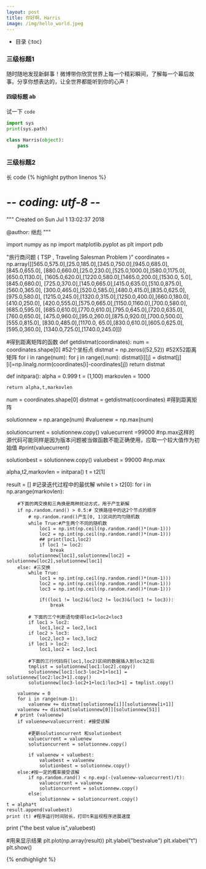 ```yaml
---
layout: post
title: 你好啊，Harris
image: /img/hello_world.jpeg
---
```


* 目录
{:toc}

### 三级标题1



随时随地发现新鲜事！微博带你欣赏世界上每一个精彩瞬间，了解每一个幕后故事。分享你想表达的，让全世界都能听到你的心声！


#### 四级标题 ab

试一下 `code`


```python
import sys
print(sys.path)

class Harris(object):
    pass
```

### 三级标题2


长 code
{% highlight python linenos %}
# -*- coding: utf-8 -*-
"""
Created on Sun Jul  1 13:02:37 2018

@author: 继彪
"""

import numpy as np
import matplotlib.pyplot as plt 
import pdb
 
"旅行商问题 ( TSP , Traveling Salesman Problem )"
coordinates = np.array([[565.0,575.0],[25.0,185.0],[345.0,750.0],[945.0,685.0],[845.0,655.0],
                        [880.0,660.0],[25.0,230.0],[525.0,1000.0],[580.0,1175.0],[650.0,1130.0],
                        [1605.0,620.0],[1220.0,580.0],[1465.0,200.0],[1530.0,  5.0],[845.0,680.0],
                        [725.0,370.0],[145.0,665.0],[415.0,635.0],[510.0,875.0],[560.0,365.0],
                        [300.0,465.0],[520.0,585.0],[480.0,415.0],[835.0,625.0],[975.0,580.0],
                        [1215.0,245.0],[1320.0,315.0],[1250.0,400.0],[660.0,180.0],[410.0,250.0],
                        [420.0,555.0],[575.0,665.0],[1150.0,1160.0],[700.0,580.0],[685.0,595.0],
                        [685.0,610.0],[770.0,610.0],[795.0,645.0],[720.0,635.0],[760.0,650.0],
                        [475.0,960.0],[95.0,260.0],[875.0,920.0],[700.0,500.0],[555.0,815.0],
                        [830.0,485.0],[1170.0, 65.0],[830.0,610.0],[605.0,625.0],[595.0,360.0],
                        [1340.0,725.0],[1740.0,245.0]])
 
#得到距离矩阵的函数
def getdistmat(coordinates):
    num = coordinates.shape[0] #52个坐标点
    distmat = np.zeros((52,52)) #52X52距离矩阵
    for i in range(num):
        for j in range(i,num):
            distmat[i][j] = distmat[j][i]=np.linalg.norm(coordinates[i]-coordinates[j])
    return distmat
 
def initpara():
    alpha = 0.999
    t = (1,100)
    markovlen = 1000
 
    return alpha,t,markovlen
num = coordinates.shape[0]
distmat = getdistmat(coordinates) #得到距离矩阵
 
 
solutionnew = np.arange(num)
#valuenew = np.max(num)
 
solutioncurrent = solutionnew.copy()
valuecurrent =99000  #np.max这样的源代码可能同样是因为版本问题被当做函数不能正确使用，应取一个较大值作为初始值
#print(valuecurrent)
 
solutionbest = solutionnew.copy()
valuebest = 99000 #np.max
 
alpha,t2,markovlen = initpara()
t = t2[1]
 
result = [] #记录迭代过程中的最优解
while t > t2[0]:
    for i in np.arange(markovlen):
 
        #下面的两交换和三角换是两种扰动方式，用于产生新解
        if np.random.rand() > 0.5:# 交换路径中的这2个节点的顺序
            # np.random.rand()产生[0, 1)区间的均匀随机数
            while True:#产生两个不同的随机数
                loc1 = np.int(np.ceil(np.random.rand()*(num-1)))
                loc2 = np.int(np.ceil(np.random.rand()*(num-1)))
                ## print(loc1,loc2)
                if loc1 != loc2:
                    break
            solutionnew[loc1],solutionnew[loc2] = solutionnew[loc2],solutionnew[loc1]
        else: #三交换
            while True:
                loc1 = np.int(np.ceil(np.random.rand()*(num-1)))
                loc2 = np.int(np.ceil(np.random.rand()*(num-1))) 
                loc3 = np.int(np.ceil(np.random.rand()*(num-1)))
 
                if((loc1 != loc2)&(loc2 != loc3)&(loc1 != loc3)):
                    break
 
            # 下面的三个判断语句使得loc1<loc2<loc3
            if loc1 > loc2:
                loc1,loc2 = loc2,loc1
            if loc2 > loc3:
                loc2,loc3 = loc3,loc2
            if loc1 > loc2:
                loc1,loc2 = loc2,loc1
 
            #下面的三行代码将[loc1,loc2)区间的数据插入到loc3之后
            tmplist = solutionnew[loc1:loc2].copy()
            solutionnew[loc1:loc3-loc2+1+loc1] = solutionnew[loc2:loc3+1].copy()
            solutionnew[loc3-loc2+1+loc1:loc3+1] = tmplist.copy()  
 
        valuenew = 0
        for i in range(num-1):
            valuenew += distmat[solutionnew[i]][solutionnew[i+1]]
        valuenew += distmat[solutionnew[0]][solutionnew[51]]
       # print (valuenew)
        if valuenew<valuecurrent: #接受该解
           
            #更新solutioncurrent 和solutionbest
            valuecurrent = valuenew
            solutioncurrent = solutionnew.copy()
 
            if valuenew < valuebest:
                valuebest = valuenew
                solutionbest = solutionnew.copy()
        else:#按一定的概率接受该解
            if np.random.rand() < np.exp(-(valuenew-valuecurrent)/t):
                valuecurrent = valuenew
                solutioncurrent = solutionnew.copy()
            else:
                solutionnew = solutioncurrent.copy()
    t = alpha*t
    result.append(valuebest)
    print (t) #程序运行时间较长，打印t来监视程序进展速度
   
print ("the best value is",valuebest)
    
#用来显示结果
plt.plot(np.array(result))
plt.ylabel("bestvalue")
plt.xlabel("t")
plt.show()

{% endhighlight %}